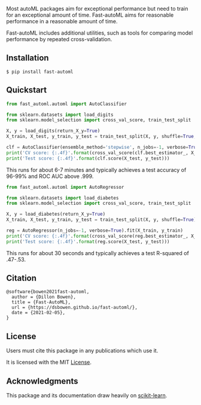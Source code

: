 Most autoML packages aim for exceptional performance but need to train for an exceptional amount of time. Fast-autoML aims for reasonable performance in a reasonable amount of time.

Fast-autoML includes additional utilities, such as tools for comparing model performance by repeated cross-validation.

## Installation

```
$ pip install fast-automl
```

## Quickstart

```python
from fast_automl.automl import AutoClassifier

from sklearn.datasets import load_digits
from sklearn.model_selection import cross_val_score, train_test_split

X, y = load_digits(return_X_y=True)
X_train, X_test, y_train, y_test = train_test_split(X, y, shuffle=True, stratify=y)

clf = AutoClassifier(ensemble_method='stepwise', n_jobs=-1, verbose=True).fit(X_train, y_train)
print('CV score: {:.4f}'.format(cross_val_score(clf.best_estimator_, X_train, y_train).mean()))
print('Test score: {:.4f}'.format(clf.score(X_test, y_test)))
```

This runs for about 6-7 minutes and typically achieves a test accuracy of 
96-99% and ROC AUC above .999.

```python
from fast_automl.automl import AutoRegressor

from sklearn.datasets import load_diabetes
from sklearn.model_selection import cross_val_score, train_test_split

X, y = load_diabetes(return_X_y=True)
X_train, X_test, y_train, y_test = train_test_split(X, y, shuffle=True)

reg = AutoRegressor(n_jobs=-1, verbose=True).fit(X_train, y_train)
print('CV score: {:.4f}'.format(cross_val_score(reg.best_estimator_, X_train, y_train).mean()))
print('Test score: {:.4f}'.format(reg.score(X_test, y_test)))
```

This runs for about 30 seconds and typically achieves a test R-squared of 
.47-.53.

## Citation

```
@software{bowen2021fast-automl,
  author = {Dillon Bowen},
  title = {Fast-AutoML},
  url = {https://dsbowen.github.io/fast-automl/},
  date = {2021-02-05},
}
```

## License

Users must cite this package in any publications which use it.

It is licensed with the MIT [License](https://github.com/dsbowen/fast-automl/blob/master/LICENSE).

## Acknowledgments

This package and its documentation draw heavily on [scikit-learn](https://scikit-learn.org/stable/).